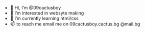- 👋 Hi, I’m @09cactusboy
- 👀 I’m interested in websyte making
- 🌱 I’m currently learning html/css
- 📫 to reach me email me on 09cactusboy.cactus.bg @mail.bg 


<!---
09cactusboy/09cactusboy is a ✨ special ✨ repository because its `README.md` (this file) appears on your GitHub profile.
You can click the Preview link to take a look at your changes.
--->

